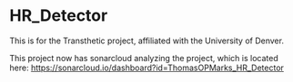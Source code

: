 # HR_Detector
This is for the Transthetic project, affiliated with the University of Denver.

This project now has sonarcloud analyzing the project, which is located here: https://sonarcloud.io/dashboard?id=ThomasOPMarks_HR_Detector
